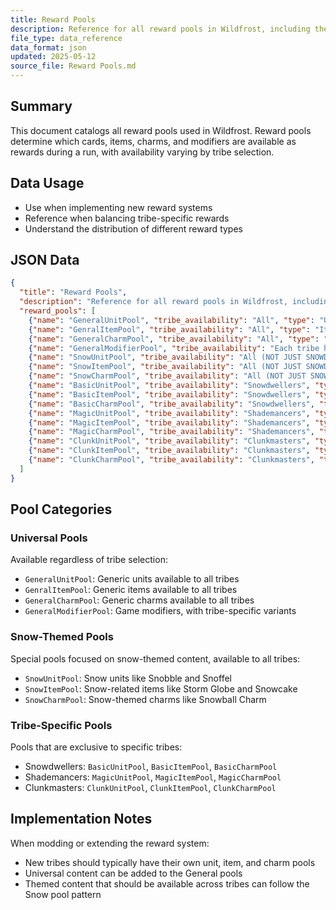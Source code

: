 ```yaml
---
title: Reward Pools
description: Reference for all reward pools in Wildfrost, including their tribe availability, types, and included cards/items
file_type: data_reference
data_format: json
updated: 2025-05-12
source_file: Reward Pools.md
---
```


## Summary
This document catalogs all reward pools used in Wildfrost. Reward pools determine which cards, items, charms, and modifiers are available as rewards during a run, with availability varying by tribe selection.

## Data Usage
- Use when implementing new reward systems
- Reference when balancing tribe-specific rewards
- Understand the distribution of different reward types

## JSON Data

```json
{
  "title": "Reward Pools",
  "description": "Reference for all reward pools in Wildfrost, including their tribe availability, types, and included cards/items",
  "reward_pools": [
    {"name": "GeneralUnitPool", "tribe_availability": "All", "type": "Units", "cards_items": null},
    {"name": "GenralItemPool", "tribe_availability": "All", "type": "Items", "cards_items": null},
    {"name": "GeneralCharmPool", "tribe_availability": "All", "type": "Charms", "cards_items": null},
    {"name": "GeneralModifierPool", "tribe_availability": "Each tribe has their own identical version", "type": "Modifiers", "cards_items": null},
    {"name": "SnowUnitPool", "tribe_availability": "All (NOT JUST SNOWDWELLERS)", "type": "Units", "cards_items": "Snobble, Snoffel"},
    {"name": "SnowItemPool", "tribe_availability": "All (NOT JUST SNOWDWELLERS)", "type": "Items", "cards_items": "Storm Globe, Snowcake"},
    {"name": "SnowCharmPool", "tribe_availability": "All (NOT JUST SNOWDWELLERS)", "type": "Charms", "cards_items": "Snowball Charm"},
    {"name": "BasicUnitPool", "tribe_availability": "Snowdwellers", "type": "Units", "cards_items": null},
    {"name": "BasicItemPool", "tribe_availability": "Snowdwellers", "type": "Items", "cards_items": null},
    {"name": "BasicCharmPool", "tribe_availability": "Snowdwellers", "type": "Charms", "cards_items": null},
    {"name": "MagicUnitPool", "tribe_availability": "Shademancers", "type": "Units", "cards_items": null},
    {"name": "MagicItemPool", "tribe_availability": "Shademancers", "type": "Items", "cards_items": null},
    {"name": "MagicCharmPool", "tribe_availability": "Shademancers", "type": "Charms", "cards_items": null},
    {"name": "ClunkUnitPool", "tribe_availability": "Clunkmasters", "type": "Units", "cards_items": null},
    {"name": "ClunkItemPool", "tribe_availability": "Clunkmasters", "type": "Items", "cards_items": null},
    {"name": "ClunkCharmPool", "tribe_availability": "Clunkmasters", "type": "Charms", "cards_items": null}
  ]
}
```

## Pool Categories

### Universal Pools
Available regardless of tribe selection:
- `GeneralUnitPool`: Generic units available to all tribes
- `GenralItemPool`: Generic items available to all tribes
- `GeneralCharmPool`: Generic charms available to all tribes
- `GeneralModifierPool`: Game modifiers, with tribe-specific variants

### Snow-Themed Pools
Special pools focused on snow-themed content, available to all tribes:
- `SnowUnitPool`: Snow units like Snobble and Snoffel
- `SnowItemPool`: Snow-related items like Storm Globe and Snowcake
- `SnowCharmPool`: Snow-themed charms like Snowball Charm

### Tribe-Specific Pools
Pools that are exclusive to specific tribes:
- Snowdwellers: `BasicUnitPool`, `BasicItemPool`, `BasicCharmPool`
- Shademancers: `MagicUnitPool`, `MagicItemPool`, `MagicCharmPool`
- Clunkmasters: `ClunkUnitPool`, `ClunkItemPool`, `ClunkCharmPool`

## Implementation Notes
When modding or extending the reward system:
- New tribes should typically have their own unit, item, and charm pools
- Universal content can be added to the General pools
- Themed content that should be available across tribes can follow the Snow pool pattern
